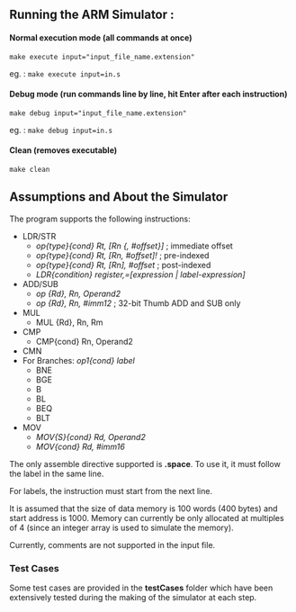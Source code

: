 ## Running the ARM Simulator :

#### Normal execution mode (all commands at once)
`make execute input="input_file_name.extension"`

eg. : `make execute input=in.s`


#### Debug mode (run commands line by line, hit Enter after each instruction)
`make debug input="input_file_name.extension"`

eg. : `make debug input=in.s`

#### Clean (removes executable)
`make clean`

## Assumptions and About the Simulator

The program supports the following instructions:
- LDR/STR
  - *op{type}{cond} Rt, [Rn {, #offset}]* ; immediate offset
  - *op{type}{cond} Rt, [Rn, #offset]!* ; pre-indexed
  - *op{type}{cond} Rt, [Rn], #offset* ; post-indexed
  - *LDR{condition} register,=[expression | label-expression]*
- ADD/SUB
  - *op {Rd}, Rn, Operand2*
  - *op {Rd}, Rn, #imm12* ; 32-bit Thumb ADD and SUB only
- MUL
  - MUL {Rd}, Rn, Rm
- CMP
  - CMP{cond} Rn, Operand2
- CMN
- For Branches: *op1{cond} label*
  - BNE
  - BGE
  - B
  - BL
  - BEQ
  - BLT
- MOV
  - *MOV{S}{cond} Rd, Operand2*
  - *MOV{cond} Rd, #imm16*

The only assemble directive supported is **.space**. To use it, it must follow the label in the same line.

For labels, the instruction must start from the next line.

It is assumed that the size of data memory is 100 words (400 bytes) and start address is 1000.
Memory can currently be only allocated at multiples of 4 (since an integer array is used to simulate the memory).

Currently, comments are not supported in the input file. 

### Test Cases
Some test cases are provided in the **testCases** folder which have been extensively tested during the making of the simulator at each step.
